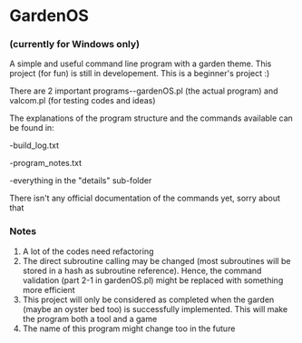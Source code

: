 # GardenOS
### (currently for Windows only)
A simple and useful command line program with a garden theme. This project (for fun) is still in developement. This is a beginner's project :)

There are 2 important programs--gardenOS.pl (the actual program) and valcom.pl (for testing codes and ideas)

The explanations of the program structure and the commands available can be found in:

  -build_log.txt
  
  -program_notes.txt
  
  -everything in the "details" sub-folder
  

There isn't any official documentation of the commands yet, sorry about that

### Notes
1. A lot of the codes need refactoring
2. The direct subroutine calling may be changed (most subroutines will be stored in a hash as subroutine reference). Hence, the command validation (part 2-1 in gardenOS.pl) might be replaced with something more efficient
4. This project will only be considered as completed when the garden (maybe an oyster bed too) is successfully implemented. This will make the program both a tool and a game
5. The name of this program might change too in the future

